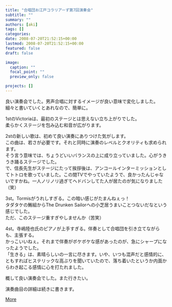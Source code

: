 ```yaml
---
title: "合唱団お江戸コラリアーず第7回演奏会"
subtitle: ""
summary: ""
authors: [aki]
tags: []
categories: 
date: 2008-07-20T21:52:15+00:00
lastmod: 2008-07-20T21:52:15+00:00
featured: false
draft: false

image:
  caption: ""
  focal_point: ""
  preview_only: false

projects: []
---
```

良い演奏会でした。男声合唱に対するイメージが良い意味で変化しました。  
細々と書いていくとあれなので、簡単に。  
  
1stのVictoriaは、最初のステージとは思えない立ち上がりでした。  
柔らかくステージを包み込む和音が広がります。  
  
2stの新しい歌は、初めて良い演奏にありつけた気がします。  
この曲は、若さが必要です。それと同時に演奏のレベルとクオリティも求められます。  
そう言う意味では、ちょうどいいバランスの上に成り立っていました。心がうきうき踊るステージでした。  
で、信長先生がステージにたって挨拶後は、アンコールインターミッションとしてトトロを歌っていました。この間TVでやっていたようで、良かったんじゃないですかね。一人ノリノリ過ぎてヘドバンしてた人が居たのが気になりました（笑）  
  
3st。Tormisがうれしすぎる。この暗い感じがたまんねぇっ！  
タダタケの鮪組からThe Drunken Sailorへの小芝居うまいことつないだなという感じでした。  
ただ、このステージ重すぎやしませんか（苦笑）  
  
4st。寺嶋陸也氏のピアノが上手すぎる。伴奏として合唱団を引き立てながらも、主張する。  
かっこいいねぇ。それまで伴奏がボケボケな感があったのが、急にシャープになったようでした。  
「生きる」は、素晴らしいの一言に尽きます。いや、いつも混声だと感情的に、ともすればヒステリックな高ぶりを聞いていたので、落ち着いたというか内面からわき起こる感情に心を打たれました。  
  
概して良い演奏会でした。また行きたい。  
  
演奏曲目の詳細は続きに書きます。  
  
[More](http://mrk0369.exblog.jp/9262046/#9262046_1)


